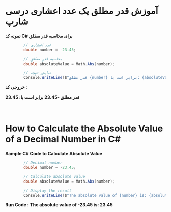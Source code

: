 
# آموزش قدر مطلق یک عدد اعشاری درسی شارپ

**نمونه کد C# برای محاسبه قدر مطلق**

```csharp
        // عدد اعشاری
        double number = -23.45;

        // محاسبه قدر مطلق
        double absoluteValue = Math.Abs(number);

        // نمایش نتیجه
        Console.WriteLine($"قدر مطلق {number} برابر است با: {absoluteValue}");
```
**خروجی کد :**

**قدر مطلق -23.45 برابر است با: 23.45**  
<br>
<br>


# How to Calculate the Absolute Value of a Decimal Number in C#

**Sample C# Code to Calculate Absolute Value**

```csharp
        // Decimal number
        double number = -23.45;

        // Calculate absolute value
        double absoluteValue = Math.Abs(number);

        // Display the result
        Console.WriteLine($"The absolute value of {number} is: {absoluteValue}");
```
**Run Code : The absolute value of -23.45 is: 23.45**
